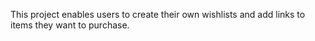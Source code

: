This project enables users to create their own wishlists and add links to items they want to purchase.
